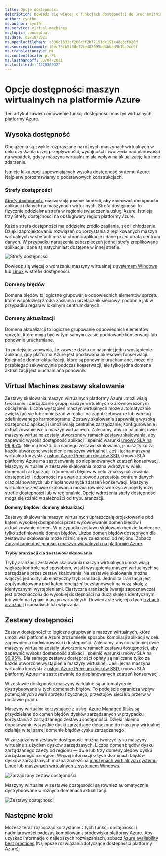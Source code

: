 ```yaml
---
title: Opcje dostępności
description: Dowiedz się więcej o funkcjach dostępności do uruchamiania maszyn wirtualnych na platformie Azure
author: cynthn
ms.author: cynthn
ms.service: virtual-machines
ms.topic: conceptual
ms.date: 02/18/2021
ms.openlocfilehash: c336c1632cf206cdf2bf7151dc191c4de5ef820d
ms.sourcegitcommit: f3ec73fb5f8de72fe483995bd4bbad9b74a9cc9f
ms.translationtype: MT
ms.contentlocale: pl-PL
ms.lasthandoff: 03/04/2021
ms.locfileid: "102036932"
---
```

# <a name="availability-options-for-virtual-machines-in-azure"></a>Opcje dostępności maszyn wirtualnych na platformie Azure

Ten artykuł zawiera omówienie funkcji dostępności maszyn wirtualnych platformy Azure.

## <a name="high-availability"></a>Wysoka dostępność

Obciążenia są zwykle rozpraszane na różnych maszynach wirtualnych w celu uzyskania dużej przepływności, wydajności i tworzenia nadmiarowości na wypadek, gdyby maszyna wirtualna miała wpływ na aktualizację lub inne zdarzenie. 

Istnieje kilka opcji zapewniających wysoką dostępność systemu Azure. Najpierw porozmawiamy o podstawowych konstrukcjach. 

### <a name="availability-zones"></a>Strefy dostępności

[Strefy dostępności](../availability-zones/az-overview.md) rozszerzają poziom kontroli, aby zachować dostępność aplikacji i danych na maszynach wirtualnych. Strefa dostępności to fizycznie oddzielona strefa w regionie świadczenia usługi Azure. Istnieją trzy Strefy dostępności na obsługiwany region platformy Azure. 

Każda strefa dostępności ma oddzielne źródło zasilania, sieć i chłodzenie. Dzięki zaprojektowaniu rozwiązań do korzystania z replikowanych maszyn wirtualnych w strefach można chronić aplikacje i dane przed utratą centrum danych. W przypadku naruszenia zabezpieczeń jednej strefy zreplikowane aplikacje i dane są natychmiast dostępne w innej strefie. 

![Strefy dostępności](./media/virtual-machines-common-regions-and-availability/three-zones-per-region.png)

Dowiedz się więcej o wdrażaniu maszyny wirtualnej z [systemem Windows](./windows/create-powershell-availability-zone.md) lub [Linux](./linux/create-cli-availability-zone.md) w strefie dostępności.


### <a name="fault-domains"></a>Domeny błędów

Domena błędów to logiczne grupowanie odpowiednich elementów sprzętu, które współdzielą źródła zasilania i przełącznik sieciowy, podobnie jak w przypadku regału w lokalnym centrum danych. 

### <a name="update-domains"></a>Domeny aktualizacji

Domena aktualizacji to logiczne grupowanie odpowiednich elementów sprzętu, które mogą być w tym samym czasie poddawane konserwacji lub ponownie uruchamiane. 

To podejście zapewnia, że zawsze działa co najmniej jedno wystąpienie aplikacji, gdy platforma Azure jest poddawana okresowej konserwacji. Kolejność domen aktualizacji, które są ponownie uruchamiane, może nie przebiegać sekwencyjnie podczas konserwacji, ale tylko jedna domena aktualizacji jest uruchamiana ponownie.


## <a name="virtual-machines-scale-sets"></a>Virtual Machines zestawy skalowania 

Zestawy skalowania maszyn wirtualnych platformy Azure umożliwiają tworzenie i Zarządzanie grupą maszyn wirtualnych o zrównoważonym obciążeniu. Liczba wystąpień maszyn wirtualnych może automatycznie zwiększać się lub zmniejszać w reakcji na zapotrzebowanie lub według zdefiniowanego harmonogramu. Zestawy skalowania zapewniają wysoką dostępność aplikacji i umożliwiają centralne zarządzanie, Konfigurowanie i aktualizowanie wielu maszyn wirtualnych. Zalecamy, aby co najmniej dwie maszyny wirtualne zostały utworzone w ramach zestawu skalowania, aby zapewnić wysoką dostępność aplikacji i spełnić warunki [umowy SLA na 99,95%](https://azure.microsoft.com/support/legal/sla/virtual-machines/). Nie ma kosztu dla samego zestawu skalowania, płacisz tylko za każde utworzone wystąpienie maszyny wirtualnej. Jeśli jedna maszyna wirtualna korzysta z [usługi Azure Premium dysków SSD](./disks-types.md#premium-ssd), umowa SLA platformy Azure ma zastosowanie do nieplanowanych zdarzeń konserwacji. Maszyny wirtualne w zestawie skalowania można wdrożyć w wielu domenach aktualizacji i domenach błędów w celu zmaksymalizowania dostępności i odporności na awarie z powodu przestoju centrum danych oraz planowanych lub nieplanowanych zdarzeń konserwacji. Maszyny wirtualne w zestawie skalowania można również wdrożyć w pojedynczej strefie dostępności lub w regionalnie. Opcje wdrożenia strefy dostępności mogą się różnić w zależności od trybu aranżacji.

**Domeny błędów i domeny aktualizacji**

Zestawy skalowania maszyn wirtualnych upraszczają projektowanie pod kątem wysokiej dostępności przez wyrównywanie domen błędów i aktualizowanie domen. W przypadku zestawu skalowania będzie konieczne tylko zdefiniowanie domen błędów. Liczba domen błędów dostępnych dla zestawów skalowania może różnić się w zależności od regionu. Zobacz [Zarządzanie dostępnością maszyn wirtualnych na platformie Azure](./manage-availability.md).

**Tryby aranżacji dla zestawów skalowania**

Tryby aranżacji zestawów skalowania maszyn wirtualnych umożliwiają większą kontrolę nad sposobem, w jaki wystąpienia maszyn wirtualnych są zarządzane przez zestaw skalowania. Na zestawie skalowania można włączyć jednolity lub elastyczny tryb aranżacji. Jednolita aranżacja jest zoptymalizowana pod kątem obciążeń bezstanowych na dużą skalę z identycznymi wystąpieniami. Elastyczna aranżacja (wersja zapoznawcza) jest przeznaczona do wysokiej dostępności na dużą skalę z identycznymi lub wieloma typami maszyn wirtualnych. Dowiedz się więcej o tych [trybach aranżacji](../virtual-machine-scale-sets/virtual-machine-scale-sets-orchestration-modes.md) i sposobach ich włączania.


## <a name="availability-sets"></a>Zestawy dostępności
Zestaw dostępności to logiczne grupowanie maszyn wirtualnych, które umożliwia platformie Azure zrozumienie sposobu kompilacji aplikacji w celu zapewnienia nadmiarowości i dostępności. Zalecamy, aby co najmniej dwie maszyny wirtualne zostały utworzone w ramach zestawu dostępności, aby zapewnić wysoką dostępność aplikacji i spełnić warunki [umowy SLA na 99,95%](https://azure.microsoft.com/support/legal/sla/virtual-machines/). Dla samego zestawu dostępności opłaty są naliczane tylko za każde utworzone wystąpienie maszyny wirtualnej. Jeśli jedna maszyna wirtualna korzysta z [usługi Azure Premium dysków SSD](./disks-types.md#premium-ssd), umowa SLA platformy Azure ma zastosowanie do nieplanowanych zdarzeń konserwacji.

W zestawie dostępności maszyny wirtualne są automatycznie dystrybuowane w tych domenach błędów. To podejście ogranicza wpływ potencjalnych awarii sprzętu fizycznego, przestojów sieci lub przerw w dostawie prądu.

Maszyny wirtualne korzystające z usługi [Azure Managed Disks](./faq-for-disks.md) są przydzielane do domen błędów dysków zarządzanych w przypadku korzystania z zarządzanego zestawu dostępności. Dzięki takiemu dopasowaniu wszystkie dyski zarządzane dołączone do maszyny wirtualnej działają w tej samej domenie błędów dysku zarządzanego. 

W zarządzanym zestawie dostępności można tworzyć tylko maszyny wirtualne z użyciem dysków zarządzanych. Liczba domen błędów dysku zarządzanego zależy od regionu — dwie lub trzy domeny błędów dysku zarządzanego na region. Więcej informacji o tych domenach błędów dysków zarządzanych można znaleźć na [maszynach wirtualnych systemu Linux](./manage-availability.md#use-managed-disks-for-vms-in-an-availability-set) lub [maszynach wirtualnych z systemem Windows](./manage-availability.md#use-managed-disks-for-vms-in-an-availability-set).

![Zarządzany zestaw dostępności](./media/virtual-machines-common-manage-availability/md-fd-updated.png)


Maszyny wirtualne w zestawie dostępności są również automatycznie dystrybuowane w różnych domenach aktualizacji. 

![Zestawy dostępności](./media/virtual-machines-common-manage-availability/ud-fd-configuration.png)

## <a name="next-steps"></a>Następne kroki
Możesz teraz rozpocząć korzystanie z tych funkcji dostępności i nadmiarowości podczas kompilowania środowiska platformy Azure. Aby uzyskać informacje o najlepszych rozwiązaniach, zobacz [Azure availability best practices](/azure/architecture/checklist/resiliency-per-service) (Najlepsze rozwiązania dotyczące dostępności platformy Azure).
